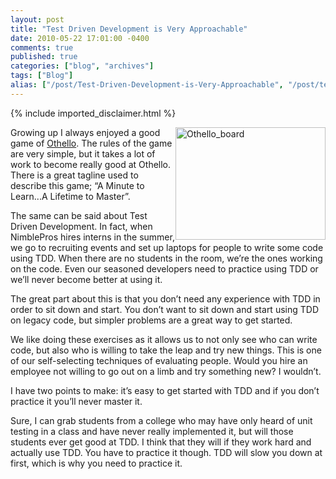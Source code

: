 ```yaml
---
layout: post
title: "Test Driven Development is Very Approachable"
date: 2010-05-22 17:01:00 -0400
comments: true
published: true
categories: ["blog", "archives"]
tags: ["Blog"]
alias: ["/post/Test-Driven-Development-is-Very-Approachable", "/post/test-driven-development-is-very-approachable"]
---
```

<!-- more -->
{% include imported_disclaimer.html %}
<p><img style="border-bottom: 0px; border-left: 0px; display: inline; margin-left: 0px; border-top: 0px; margin-right: 0px; border-right: 0px" title="Othello_board" src="http://brendan.enrick.com/files/media/image/WindowsLiveWriter/TestDrivenDevelopmentisVeryApproachable_EF57/Othello_board_3.jpg" border="0" alt="Othello_board" width="240" height="180" align="right" /> Growing up I always enjoyed a good game of <a href="http://en.wikipedia.org/wiki/Reversi" target="_blank">Othello</a>. The rules of the game are very simple, but it takes a lot of work to become really good at Othello. There is a great tagline used to describe this game; &ldquo;A Minute to Learn...A Lifetime to Master&rdquo;.</p>
<p>The same can be said about Test Driven Development. In fact, when NimblePros hires interns in the summer, we go to recruiting events and set up laptops for people to write some code using TDD. When there are no students in the room, we&rsquo;re the ones working on the code. Even our seasoned developers need to practice using TDD or we&rsquo;ll never become better at using it.</p>
<p>The great part about this is that you don&rsquo;t need any experience with TDD in order to sit down and start. You don&rsquo;t want to sit down and start using TDD on legacy code, but simpler problems are a great way to get started.</p>
<p>We like doing these exercises as it allows us to not only see who can write code, but also who is willing to take the leap and try new things. This is one of our self-selecting techniques of evaluating people. Would you hire an employee not willing to go out on a limb and try something new? I wouldn&rsquo;t.</p>
<p>I have two points to make: it&rsquo;s easy to get started with TDD and if you don&rsquo;t practice it you&rsquo;ll never master it.</p>
<p>Sure, I can grab students from a college who may have only heard of unit testing in a class and have never really implemented it, but will those students ever get good at TDD. I think that they will if they work hard and actually use TDD. You have to practice it though. TDD will slow you down at first, which is why you need to practice it.</p>
